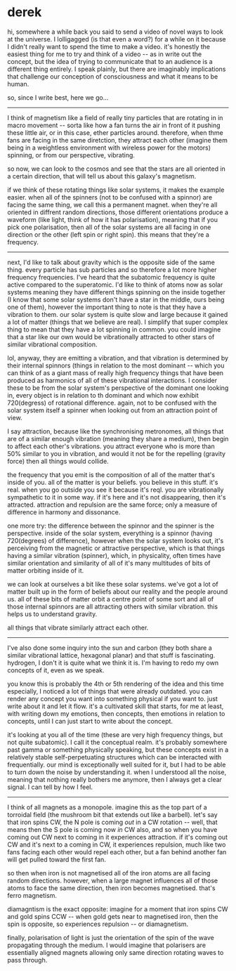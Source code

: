 # derek

hi,
somewhere a while back you said to send a video of novel ways to look at the universe. I lolligagged (is that even a word?) for a while on it because I didn't really want to spend the time to make a video. it's honestly the easiest thing for me to try and think of a video -- as in write out the concept, but the idea of trying to communicate that to an audience is a different thing entirely. I speak plainly, but there are imaginably implications that challenge our conception of consciousness and what it means to be human.

so, since I write best, here we go...

---

I think of magnetism like a field of really tiny particles that are rotating in in macro movement -- sorta like how a fan turns the air in front of it pushing these little air, or in this case, ether particles around. therefore, when thme fans are facing in the same diretction, they attract each other (imagine them being in a weightless environment with wireless power for the motors) spinning, or from our perspective, vibrating.

so now, we can look to the cosmos and see that the stars are all oriented in a certain direction, that will tell us about this galaxy's magnetism.

if we think of these rotating things like solar systems, it makes the example easier. when all of the spinners (not to be confused with a spinnor) are facing the same thing, we call this a permanent magnet. when they're all oriented in diffrent random directions, those different orientations produce a waveform (like light, think of how it has polarisation), meaning that if you pick one polarisation, then all of the solar systems are all facing in one direction or the other (left spin or right spin). this means that they're a frequency.

---

next, I'd like to talk about gravity which is the opposite side of the same thing. every particle has sub particles and so therefore a lot more higher frequency frequencies. I've heard that the subatomic frequency is quite active compared to the superatomic. I'd like to think of atoms now as solar systems meaning they have different things spinning on the inside together (I know that some solar systems don't have a star in the middle, ours being one of them), however the important thing to note is that they have a vibration to them. our solar system is quite slow and large because it gained a lot of matter (things that we believe are real). I simplify that super complex thing to mean that they have a lot spinning in common. you could imagine that a star like our own would be vibrationally attracted to other stars of similar vibrational composition.

lol, anyway, they are emitting a vibration, and that vibration is determined by their internal spinnors (things in relation to the most dominant -- which you can think of as a giant mass of really high frequency things that have been produced as harmonics of all of these vibrational interactions. I consider these to be from the solar system's perspective of the dominant one looking in, every object is in relation to th dominant and which now exhibit 720(degress) of rotational difference. again, not to be confused with the solar system itself a spinner when looking out from an attraction point of view.

I say attraction, because like the synchronising metronomes, all things that are of a similar enough vibration (meaning they share a medium), then begin to affect each other's vibrations. you attract everyone who is more than 50% similar to you in vibration, and would it not be for the repelling (gravity force) then all things would collide.

the frequency that you emit is the composition of all of the matter that's inside of you. all of the matter is your beliefs. you believe in this stuff. it's real. when you go outside you see it because it's reql. you are vibrationally sympathetic to it in some way. if it's here and it's not disappearing, then it's attracted. attraction and repulsion are the same force; only a measure of difference in harmony and dissonance.

one more try: the difference between the spinnor and the spinner is the perspective. inside of the solar system, everything is a spinnor (having 720(degrees) of difference), however when the solar system looks out, it's perceiving from the magnetic or attractive perspective, which is that things having a similar vibration (spinner), which, in physicality, often times have similar orientation and similarity of all of it's many multitudes of bits of matter orbiting inside of it.

we can look at ourselves a bit like these solar systems. we've got a lot of matter built up in the form of beliefs about our reality and the people around us. all of these bits of matter orbit a centre point of some sort and all of those internal spinnors are all attracting others with similar vibration. this helps us to understand gravity.

all things that vibrate similarly attract each other.

---

I've also done some inquiry into the sun and carbon (they both share a similar vibrational lattice, hexagonal planar) and that stuff is fascinating. hydrogen, I don't it is quite what we think it is. I'm having to redo my own concepts of it, even as we speak.

you know this is probably the 4th or 5th rendering of the idea and this time especially, I noticed a lot of things that were already outdated. you can render any concept you want into something physical if you want to. just write about it and let it flow. it's a cultivated skill that starts, for me at least, with writing down my emotions, then concepts, then emotions in relation to concepts, until I can just start to write about the concept.

it's looking at you all of the time (these are very high frequency things, but not quite subatomic). I call it the conceptual realm. it's probably somewhere past gamma or something physically speaking, but these concepts exist in a relatively stable self-perpetuating structures which can be interacted with frequentially. our mind is exceptionally well suited for it, but I had to be able to turn down the noise by understanding it. when I understood all the noise, meaning that nothing really bothers me anymore, then I always get a clear signal. I can tell by how I feel.
























---


I think of all magnets as a monopole. imagine this as the top part of a torroidal field (the mushroom bit that extends out like a barbell). let's say that iron spins CW, the N pole is coming *out* in a CW rotation -- well, that means then the S pole is coming now *in* CW also, and so when you have coming out CW next to coming in it experiences attraction. if it's coming out CW and it's next to a coming in CW, it experiences repulsion, much like two fans facing each other would repel each other, but a fan behind another fan will get pulled toward the first fan.

so then when iron is not magnetised all of the iron atoms are all facing random directions. however, when a large magnet influences all of those atoms to face the same direction, then iron becomes magnetised. that's ferro magnetism.

diamagntism is the exact opposite: imagine for a moment that iron spins CW and gold spins CCW -- when gold gets near to magnetised iron, then the spin is opposite, so experiences repulsion -- or diamagnetism.

finally, polarisation of light is just the orientation of the spin of the wave propagating through the medium. I would imagine that polarisers are essentially aligned magnets allowing only same direction rotating waves to pass through.
